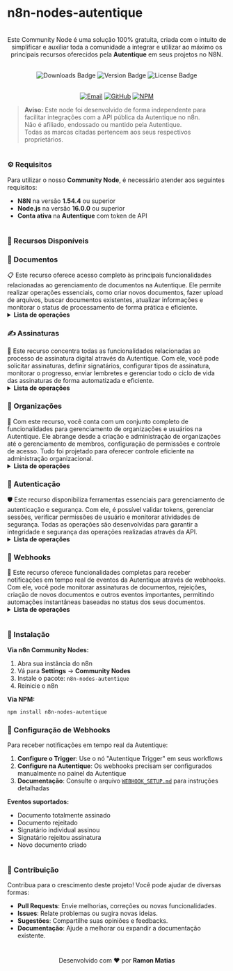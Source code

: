 # n8n-nodes-autentique

<p align="center"><br>
Este Community Node é uma solução 100% gratuita, criada com o intuito de simplificar e auxiliar toda a comunidade a integrar e utilizar ao máximo os principais recursos oferecidos pela <b>Autentique</b> em seus projetos no N8N.
</p>
<br>
	
<div align="center">
  <img src="https://img.shields.io/badge/dynamic/json?url=https%3A%2F%2Fapi.npmjs.org%2Fdownloads%2Fpoint%2Flast-year%2Fn8n-nodes-autentique&query=downloads&style=for-the-badge&label=Total%20de%20Downloads&labelColor=%230d1117&color=%23359514&cacheSeconds=30&link=https%3A%2F%2Fwww.npmjs.com%2Fpackage%2Fn8n-nodes-agendor" alt="Downloads Badge">
  <img src="https://img.shields.io/npm/v/n8n-nodes-autentique?style=for-the-badge&label=Versão&labelColor=%230d1117&color=%23007ACC" alt="Version Badge">
  <img src="https://img.shields.io/npm/l/n8n-nodes-autentique?style=for-the-badge&label=Licença&labelColor=%230d1117&color=%23FFA500" alt="License Badge">
</div>
<br>

<p align="center">
  <a href="mailto:contato@lumiaria.com.br"><img src="https://img.shields.io/badge/Email-Suporte-red?style=for-the-badge&logo=gmail&logoColor=white" alt="Email"></a>     
  <a href="https://github.com/ramonmatias19/n8n-nodes-autentique"><img src="https://img.shields.io/badge/GitHub-Repositório-black?style=for-the-badge&logo=github&logoColor=white" alt="GitHub"></a>     
  <a href="https://www.npmjs.com/package/n8n-nodes-autentique"><img src="https://img.shields.io/badge/NPM-Package-red?style=for-the-badge&logo=npm&logoColor=white" alt="NPM"></a>
</p>

> **Aviso:** Este node foi desenvolvido de forma independente para facilitar integrações com a API pública da Autentique no n8n.  
> Não é afiliado, endossado ou mantido pela Autentique.  
> Todas as marcas citadas pertencem aos seus respectivos proprietários.

<h1></h1>

<h3>⚙️ Requisitos</h3>

Para utilizar o nosso **Community Node**, é necessário atender aos seguintes requisitos:  
- **N8N** na versão **1.54.4** ou superior  
- **Node.js** na versão **16.0.0** ou superior  
- **Conta ativa** na **Autentique** com token de API  

<h1></h1>

<h3>📌 Recursos Disponíveis</h3>

<h3>📄 Documentos</h3>
📋 Este recurso oferece acesso completo às principais funcionalidades relacionadas ao gerenciamento de documentos na Autentique. Ele permite realizar operações essenciais, como criar novos documentos, fazer upload de arquivos, buscar documentos existentes, atualizar informações e monitorar o status de processamento de forma prática e eficiente.
<br>
<details>
  <summary><b>Lista de operações</b></summary>
	<details>
  	<summary>   ✅ <b> Criar Documento</b></summary>
	</details>
	<details>
  	<summary>   ✅ <b> Upload de Arquivo</b></summary>
	</details>
	<details>
  	<summary>   ✅ <b> Buscar Documento</b></summary>
	</details>
	<details>
  	<summary>   ✅ <b> Listar Documentos</b></summary>
	</details>
	<details>
  	<summary>   ✅ <b> Atualizar Documento</b></summary>
	</details>
	<details>
  	<summary>   ✅ <b> Verificar Status</b></summary>
	</details>
	<details>
  	<summary>   ✅ <b> Download Documento</b></summary>
	</details>
	<details>
  	<summary>   ✅ <b> Deletar Documento</b></summary>
	</details>
</details>

<h3>✍️ Assinaturas</h3>
🔏 Este recurso concentra todas as funcionalidades relacionadas ao processo de assinatura digital através da Autentique. Com ele, você pode solicitar assinaturas, definir signatários, configurar tipos de assinatura, monitorar o progresso, enviar lembretes e gerenciar todo o ciclo de vida das assinaturas de forma automatizada e eficiente.
<br>
<details>
  <summary><b>Lista de operações</b></summary>
	<details>
  	<summary>   ✅ <b> Solicitar Assinatura</b></summary>
	</details>
	<details>
  	<summary>   ✅ <b> Adicionar Signatário</b></summary>
	</details>
	<details>
  	<summary>   ✅ <b> Remover Signatário</b></summary>
	</details>
	<details>
  	<summary>   ✅ <b> Verificar Status da Assinatura</b></summary>
	</details>
	<details>
  	<summary>   ✅ <b> Enviar Lembrete</b></summary>
	</details>
	<details>
  	<summary>   ✅ <b> Cancelar Assinatura</b></summary>
	</details>
	<details>
  	<summary>   ✅ <b> Reenviar Email</b></summary>
	</details>
	<details>
  	<summary>   ✅ <b> Histórico de Assinaturas</b></summary>
	</details>
</details>

<h3>👥 Organizações</h3>
🏢 Com este recurso, você conta com um conjunto completo de funcionalidades para gerenciamento de organizações e usuários na Autentique. Ele abrange desde a criação e administração de organizações até o gerenciamento de membros, configuração de permissões e controle de acesso. Tudo foi projetado para oferecer controle eficiente na administração organizacional.
<br>
<details>
  <summary><b>Lista de operações</b></summary>
	<details>
  	<summary>   ✅ <b> Criar Organização</b></summary>
	</details>
	<details>
  	<summary>   ✅ <b> Buscar Organização</b></summary>
	</details>
	<details>
  	<summary>   ✅ <b> Listar Organizações</b></summary>
	</details>
	<details>
  	<summary>   ✅ <b> Atualizar Organização</b></summary>
	</details>
	<details>
  	<summary>   ✅ <b> Adicionar Membro</b></summary>
	</details>
	<details>
  	<summary>   ✅ <b> Remover Membro</b></summary>
	</details>
	<details>
  	<summary>   ✅ <b> Gerenciar Permissões</b></summary>
	</details>
	<details>
  	<summary>   ✅ <b> Listar Membros</b></summary>
	</details>
</details>

<h3>🔐 Autenticação</h3>
🛡️ Este recurso disponibiliza ferramentas essenciais para gerenciamento de autenticação e segurança. Com ele, é possível validar tokens, gerenciar sessões, verificar permissões de usuário e monitorar atividades de segurança. Todas as operações são desenvolvidas para garantir a integridade e segurança das operações realizadas através da API.
<br>
<details>
  <summary><b>Lista de operações</b></summary>
	<details>
  	<summary>   ✅ <b> Validar Token</b></summary>
	</details>
	<details>
  	<summary>   ✅ <b> Renovar Token</b></summary>
	</details>
	<details>
  	<summary>   ✅ <b> Verificar Permissões</b></summary>
	</details>
	<details>
  	<summary>   ✅ <b> Buscar Usuário</b></summary>
	</details>
	<details>
  	<summary>   ✅ <b> Histórico de Atividades</b></summary>
	</details>
	<details>
  	<summary>   ✅ <b> Logout</b></summary>
	</details>
</details>

<h3>🔔 Webhooks</h3>
📡 Este recurso oferece funcionalidades completas para receber notificações em tempo real de eventos da Autentique através de webhooks. Com ele, você pode monitorar assinaturas de documentos, rejeições, criação de novos documentos e outros eventos importantes, permitindo automações instantâneas baseadas no status dos seus documentos.
<br>
<details>
  <summary><b>Lista de operações</b></summary>
	<details>
  	<summary>   ✅ <b> Documento Assinado</b></summary>
	</details>
	<details>
  	<summary>   ✅ <b> Documento Rejeitado</b></summary>
	</details>
	<details>
  	<summary>   ✅ <b> Signatário Assinou</b></summary>
	</details>
	<details>
  	<summary>   ✅ <b> Signatário Rejeitou</b></summary>
	</details>
	<details>
  	<summary>   ✅ <b> Documento Criado</b></summary>
	</details>
	<details>
  	<summary>   ✅ <b> Filtros Personalizados</b></summary>
	</details>
	<details>
  	<summary>   ✅ <b> Validação de Segurança</b></summary>
	</details>
	<details>
  	<summary>   ✅ <b> Configuração Flexível</b></summary>
	</details>
</details>

<h1></h1>

<h3>🚀 Instalação</h3>

**Via n8n Community Nodes:**
1. Abra sua instância do n8n
2. Vá para **Settings** → **Community Nodes**
3. Instale o pacote: `n8n-nodes-autentique`
4. Reinicie o n8n

**Via NPM:**
```bash
npm install n8n-nodes-autentique
```

### 📡 Configuração de Webhooks

Para receber notificações em tempo real da Autentique:

1. **Configure o Trigger**: Use o nó "Autentique Trigger" em seus workflows
2. **Configure na Autentique**: Os webhooks precisam ser configurados manualmente no painel da Autentique
3. **Documentação**: Consulte o arquivo [`WEBHOOK_SETUP.md`](WEBHOOK_SETUP.md) para instruções detalhadas

**Eventos suportados:**
- Documento totalmente assinado
- Documento rejeitado  
- Signatário individual assinou
- Signatário rejeitou assinatura
- Novo documento criado

<h1></h1>

<h3>🤝 Contribuição</h3>

Contribua para o crescimento deste projeto! Você pode ajudar de diversas formas:  
- **Pull Requests**: Envie melhorias, correções ou novas funcionalidades.  
- **Issues**: Relate problemas ou sugira novas ideias.  
- **Sugestões**: Compartilhe suas opiniões e feedbacks.  
- **Documentação**: Ajude a melhorar ou expandir a documentação existente.  

<h1></h1>

<p align="center">
Desenvolvido com ❤️ por <b>Ramon Matias</b>
</p> 